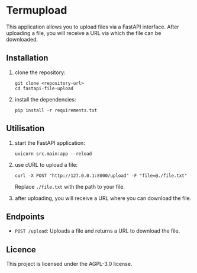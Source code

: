 # Termupload

This application allows you to upload files via a FastAPI interface. After uploading a file, you will receive a URL via which the file can be downloaded.

## Installation

1. clone the repository:

   ```
   git clone <repository-url>
   cd fastapi-file-upload
   ```

2. install the dependencies:

   ```
   pip install -r requirements.txt
   ```

## Utilisation

1. start the FastAPI application:

   ```
   uvicorn src.main:app --reload
   ```

2. use cURL to upload a file:

   ```
   curl -X POST "http://127.0.0.1:8000/upload" -F "file=@./file.txt"
   ```

   Replace `./file.txt` with the path to your file.

3. after uploading, you will receive a URL where you can download the file.

## Endpoints

- `POST /upload`: Uploads a file and returns a URL to download the file.

## Licence

This project is licensed under the AGPL-3.0 license.
